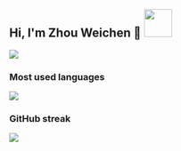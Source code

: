 <h2>Hi, I'm Zhou Weichen 👋 <img src="https://media.giphy.com/media/12oufCB0MyZ1Go/giphy.gif" width="50"></h2>

![](https://raw.githubusercontent.com/halfrost/halfrost/master/icons/header_.png)



<h3>Most used languages</h3>
<img src="https://github-readme-stats.vercel.app/api/top-langs/?username=radbruch&hide_title=true&hide_border=true&layout=compact&langs_count=6&text_color=000&icon_color=fff&bg_color=0,52fa5a,4dfcff,c64dff&theme=graywhite" />
    
  </tr>
</table>

<h3>GitHub streak</h3>
<img src="https://github-readme-streak-stats.herokuapp.com?user=radbruch&theme=neon-palenight" />


<!--
**Radbruch/Radbruch** is a ✨ _special_ ✨ repository because its `README.md` (this file) appears on your GitHub profile.

Here are some ideas to get you started:

- 🔭 I’m currently working on ...
- 🌱 I’m currently learning ...
- 👯 I’m looking to collaborate on ...
- 🤔 I’m looking for help with ...
- 💬 Ask me about ...
- 📫 How to reach me: ...
- 😄 Pronouns: ...
- ⚡ Fun fact: ...
-->

